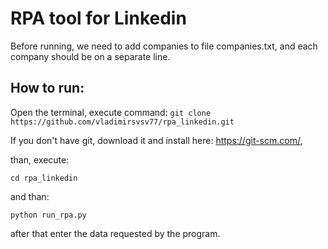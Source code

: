 # RPA tool for Linkedin

Before running, we need to add companies to file companies.txt, and each company should be on a separate line. 

## How to run: 
Open the terminal, execute command: 
`git clone https://github.com/vladimirsvsv77/rpa_linkedin.git`

If you don't have git, download it and install here: https://git-scm.com/, 

than, execute: 

`cd rpa_linkedin`

and than:

`python run_rpa.py`

after that enter the data requested by the program.


